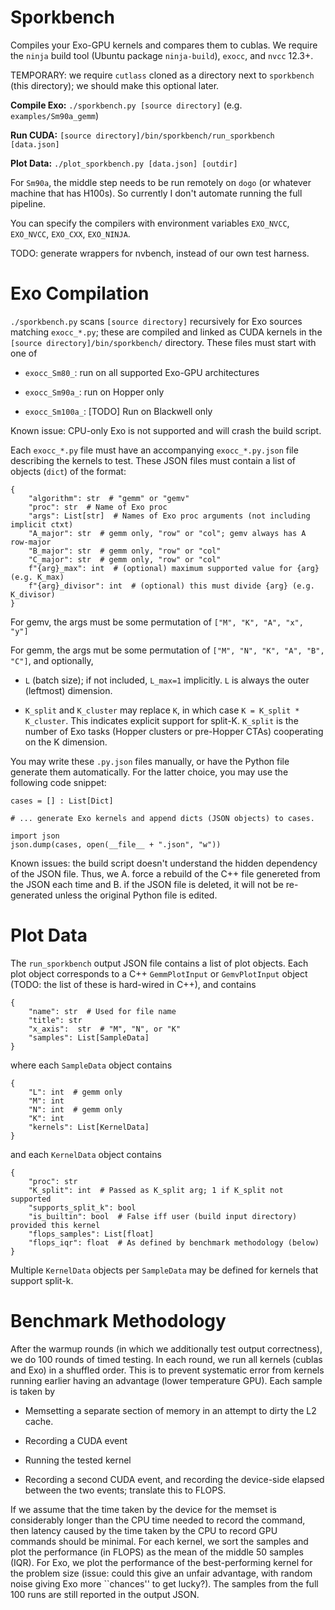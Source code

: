 # Sporkbench

Compiles your Exo-GPU kernels and compares them to cublas.
We require the `ninja` build tool (Ubuntu package `ninja-build`), `exocc`, and `nvcc` 12.3+.

TEMPORARY: we require `cutlass` cloned as a directory next to `sporkbench` (this directory); we should make this optional later.

**Compile Exo:** `./sporkbench.py [source directory]` (e.g. `examples/Sm90a_gemm`)

**Run CUDA:** `[source directory]/bin/sporkbench/run_sporkbench [data.json]`

**Plot Data:** `./plot_sporkbench.py [data.json] [outdir]`

For `Sm90a`, the middle step needs to be run remotely on `dogo` (or whatever machine that has H100s).
So currently I don't automate running the full pipeline.

You can specify the compilers with environment variables `EXO_NVCC`, `EXO_NVCC`, `EXO_CXX`, `EXO_NINJA`.

TODO: generate wrappers for nvbench, instead of our own test harness.


# Exo Compilation

`./sporkbench.py` scans `[source directory]`  recursively for Exo sources matching `exocc_*.py`; these are compiled and linked as CUDA kernels in the `[source directory]/bin/sporkbench/` directory.
These files must start with one of

* `exocc_Sm80_`: run on all supported Exo-GPU architectures

* `exocc_Sm90a_`: run on Hopper only

* `exocc_Sm100a_`: [TODO] Run on Blackwell only

Known issue: CPU-only Exo is not supported and will crash the build script.

Each `exocc_*.py` file must have an accompanying `exocc_*.py.json` file describing the kernels to test.
These JSON files must contain a list of objects (`dict`) of the format:

    {
        "algorithm": str  # "gemm" or "gemv"
        "proc": str  # Name of Exo proc
        "args": List[str]  # Names of Exo proc arguments (not including implicit ctxt)
        "A_major": str  # gemm only, "row" or "col"; gemv always has A row-major
        "B_major": str  # gemm only, "row" or "col" 
        "C_major": str  # gemm only, "row" or "col"
        f"{arg}_max": int  # (optional) maximum supported value for {arg} (e.g. K_max)
        f"{arg}_divisor": int  # (optional) this must divide {arg} (e.g. K_divisor)
    }

For gemv, the args must be some permutation of `["M", "K", "A", "x", "y"]`

For gemm, the args mut be some permutation of `["M", "N", "K", "A", "B", "C"]`, and optionally,

* `L` (batch size); if not included, `L_max=1` implicitly. `L` is always the outer (leftmost) dimension.

* `K_split` and `K_cluster` may replace `K`, in which case `K = K_split * K_cluster`.
  This indicates explicit support for split-K.
  `K_split` is the number of Exo tasks (Hopper clusters or pre-Hopper CTAs) cooperating on the K dimension.

You may write these `.py.json` files manually, or have the Python file generate them automatically.
For the latter choice, you may use the following code snippet:

    cases = [] : List[Dict]
    
    # ... generate Exo kernels and append dicts (JSON objects) to cases.
    
    import json
    json.dump(cases, open(__file__ + ".json", "w"))

Known issues: the build script doesn't understand the hidden dependency of the JSON file. Thus, we A. force a rebuild of the C++ file genereted from the JSON each time and B. if the JSON file is deleted, it will not be re-generated unless the original Python file is edited.


# Plot Data


The `run_sporkbench` output JSON file contains a list of plot objects.
Each plot object corresponds to a C++ `GemmPlotInput` or `GemvPlotInput` object (TODO: the list of these is hard-wired in C++), and contains

    {
        "name": str  # Used for file name
        "title": str
        "x_axis":  str  # "M", "N", or "K"
        "samples": List[SampleData]
    }

where each `SampleData` object contains

    {
        "L": int  # gemm only
        "M": int
        "N": int  # gemm only
        "K": int
        "kernels": List[KernelData]
    }

and each `KernelData` object contains

    {
        "proc": str
        "K_split": int  # Passed as K_split arg; 1 if K_split not supported
        "supports_split_k": bool
        "is_builtin": bool  # False iff user (build input directory) provided this kernel
        "flops_samples": List[float]
        "flops_iqr": float  # As defined by benchmark methodology (below)
    }

Multiple `KernelData` objects per `SampleData` may be defined for kernels that support split-k.


# Benchmark Methodology

After the warmup rounds (in which we additionally test output correctness), we do 100 rounds of timed testing.
In each round, we run all kernels (cublas and Exo) in a shuffled order.
This is to prevent systematic error from kernels running earlier having an advantage (lower temperature GPU).
Each sample is taken by

* Memsetting a separate section of memory in an attempt to dirty the L2 cache.

* Recording a CUDA event

* Running the tested kernel

* Recording a second CUDA event, and recording the device-side elapsed between the two events; translate this to FLOPS.

If we assume that the time taken by the device for the memset is considerably longer than the CPU time needed to record the command, then latency caused by the time taken by the CPU to record GPU commands should be minimal.
For each kernel, we sort the samples and plot the performance (in FLOPS) as the mean of the middle 50 samples (IQR).
For Exo, we plot the performance of the best-performing kernel for the problem size (issue: could this give an unfair advantage, with random noise giving Exo more ``chances'' to get lucky?).
The samples from the full 100 runs are still reported in the output JSON.

